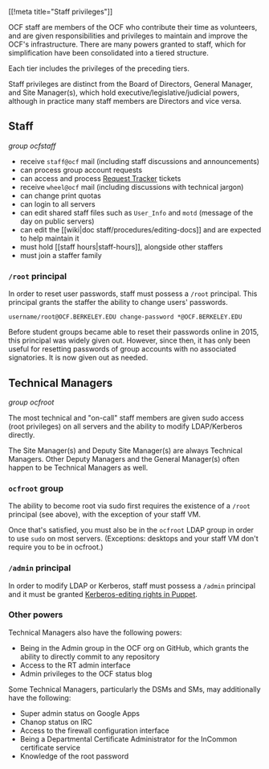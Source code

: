 [[!meta title="Staff privileges"]]


OCF staff are members of the OCF who contribute their time as volunteers, and
are given responsibilities and privileges to maintain and improve the OCF's
infrastructure. There are many powers granted to staff, which for
simplification have been consolidated into a tiered structure.

Each tier includes the privileges of the preceding tiers.

Staff privileges are distinct from the Board of Directors, General Manager, and
Site Manager(s), which hold executive/legislative/judicial powers, although in
practice many staff members are Directors and vice versa.


## Staff

*group ocfstaff*

* receive `staff@ocf` mail (including staff discussions and announcements)
* can process group account requests
* can access and process [Request Tracker](https://rt.ocf.berkeley.edu/)
  tickets
* receive `wheel@ocf` mail (including  discussions with technical jargon)
* can change print quotas
* can login to all servers
* can edit shared staff files such as `User_Info` and `motd` (message of the
  day on public servers)
* can edit the [[wiki|doc staff/procedures/editing-docs]] and are expected to
  help maintain it
* must hold [[staff hours|staff-hours]], alongside other staffers
* must join a staffer family


### `/root` principal

In order to reset user passwords, staff must possess a `/root` principal. This
principal grants the staffer the ability to change users' passwords.

    username/root@OCF.BERKELEY.EDU change-password *@OCF.BERKELEY.EDU

Before student groups became able to reset their passwords online in 2015, this
principal was widely given out. However, since then, it has only been useful for
resetting passwords of group accounts with no associated signatories. It is now
given out as needed.


## Technical Managers

*group ocfroot*

The most technical and "on-call" staff members are given sudo access (root
privileges) on all servers and the ability to modify LDAP/Kerberos directly.

The Site Manager(s) and Deputy Site Manager(s) are always Technical Managers.
Other Deputy Managers and the General Manager(s) often happen to be Technical
Managers as well.

### `ocfroot` group

The ability to become root via sudo first requires the existence of a `/root`
principal (see above), with the exception of your staff VM.

Once that's satisfied, you must also be in the `ocfroot` LDAP group in order to
use `sudo` on most servers. (Exceptions: desktops and your staff VM don't
require you to be in ocfroot.)

### `/admin` principal

In order to modify LDAP or Kerberos, staff must possess a `/admin` principal
and it must be granted [Kerberos-editing rights in
Puppet](https://github.com/ocf/puppet/blob/master/modules/ocf_kerberos/files/kadmind.acl).

### Other powers

Technical Managers also have the following powers:

 - Being in the Admin group in the OCF org on GitHub, which grants the ability
   to directly commit to any repository
 - Access to the RT admin interface
 - Admin privileges to the OCF status blog

Some Technical Managers, particularly the DSMs and SMs, may additionally have
the following:

 - Super admin status on Google Apps
 - Chanop status on IRC
 - Access to the firewall configuration interface
 - Being a Departmental Certificate Administrator for the InCommon certificate
   service
 - Knowledge of the root password
